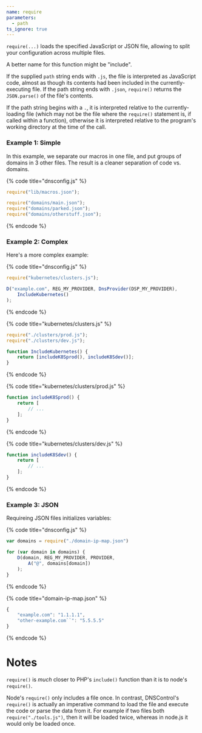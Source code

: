 ```yaml
---
name: require
parameters:
  - path
ts_ignore: true
---
```


`require(...)` loads the specified JavaScript or JSON file, allowing
to split your configuration across multiple files.

A better name for this function might be "include".

If the supplied `path` string ends with `.js`, the file is interpreted
as JavaScript code, almost as though its contents had been included in
the currently-executing file.  If  the path string ends with `.json`,
`require()` returns the `JSON.parse()` of the file's contents.

If the path string begins with a `.`, it is interpreted relative to
the currently-loading file (which may not be the file where the
`require()` statement is, if called within a function), otherwise it
is interpreted relative to the program's working directory at the time
of the call.

### Example 1: Simple

In this example, we separate our macros in one file, and put groups of domains
in 3 other files. The result is a cleaner separation of code vs. domains.

{% code title="dnsconfig.js" %}
```javascript
require("lib/macros.json");

require("domains/main.json");
require("domains/parked.json");
require("domains/otherstuff.json");
```
{% endcode %}

### Example 2: Complex

Here's a more complex example:

{% code title="dnsconfig.js" %}
```javascript
require("kubernetes/clusters.js");

D("example.com", REG_MY_PROVIDER, DnsProvider(DSP_MY_PROVIDER),
    IncludeKubernetes()
);
```
{% endcode %}

{% code title="kubernetes/clusters.js" %}
```javascript
require("./clusters/prod.js");
require("./clusters/dev.js");

function IncludeKubernetes() {
    return [includeK8Sprod(), includeK8Sdev()];
}
```
{% endcode %}

{% code title="kubernetes/clusters/prod.js" %}
```javascript
function includeK8Sprod() {
    return [
        // ...
    ];
}
```
{% endcode %}

{% code title="kubernetes/clusters/dev.js" %}
```javascript
function includeK8Sdev() {
    return [
        // ...
    ];
}
```
{% endcode %}

### Example 3: JSON

Requireing JSON files initializes variables:

{% code title="dnsconfig.js" %}
```javascript
var domains = require("./domain-ip-map.json")

for (var domain in domains) {
    D(domain, REG_MY_PROVIDER, PROVIDER,
        A("@", domains[domain])
    );
}
```
{% endcode %}

{% code title="domain-ip-map.json" %}
```javascript
{
    "example.com": "1.1.1.1",
    "other-example.com``": "5.5.5.5"
}
```
{% endcode %}

# Notes

`require()` is *much* closer to PHP's `include()` function than it
is to node's `require()`.

Node's `require()` only includes a file once.
In contrast, DNSControl's `require()` is actually an imperative command to
load the file and execute the code or parse the data from it.  For example if
two files both `require("./tools.js")`, then it will be
loaded twice, whereas in node.js it would only be loaded once.
